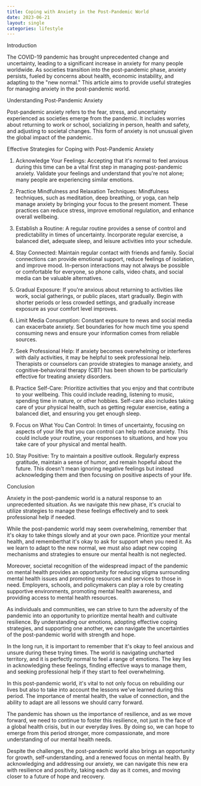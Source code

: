 ```yaml
---
title: Coping with Anxiety in the Post-Pandemic World
date: 2023-06-21
layout: single
categories: lifestyle
---
```

Introduction

The COVID-19 pandemic has brought unprecedented change and uncertainty, leading to a significant increase in anxiety for many people worldwide. As societies transition into the post-pandemic phase, anxiety persists, fueled by concerns about health, economic instability, and adapting to the "new normal." This article aims to provide useful strategies for managing anxiety in the post-pandemic world.

Understanding Post-Pandemic Anxiety

Post-pandemic anxiety refers to the fear, stress, and uncertainty experienced as societies emerge from the pandemic. It includes worries about returning to work or school, socializing in person, health and safety, and adjusting to societal changes. This form of anxiety is not unusual given the global impact of the pandemic.

Effective Strategies for Coping with Post-Pandemic Anxiety

1. Acknowledge Your Feelings: Accepting that it's normal to feel anxious during this time can be a vital first step in managing post-pandemic anxiety. Validate your feelings and understand that you're not alone; many people are experiencing similar emotions.

2. Practice Mindfulness and Relaxation Techniques: Mindfulness techniques, such as meditation, deep breathing, or yoga, can help manage anxiety by bringing your focus to the present moment. These practices can reduce stress, improve emotional regulation, and enhance overall wellbeing.

3. Establish a Routine: A regular routine provides a sense of control and predictability in times of uncertainty. Incorporate regular exercise, a balanced diet, adequate sleep, and leisure activities into your schedule.

4. Stay Connected: Maintain regular contact with friends and family. Social connections can provide emotional support, reduce feelings of isolation, and improve mood. In-person interactions may not always be possible or comfortable for everyone, so phone calls, video chats, and social media can be valuable alternatives.

5. Gradual Exposure: If you're anxious about returning to activities like work, social gatherings, or public places, start gradually. Begin with shorter periods or less crowded settings, and gradually increase exposure as your comfort level improves.

6. Limit Media Consumption: Constant exposure to news and social media can exacerbate anxiety. Set boundaries for how much time you spend consuming news and ensure your information comes from reliable sources.

7. Seek Professional Help: If anxiety becomes overwhelming or interferes with daily activities, it may be helpful to seek professional help. Therapists or counselors can provide strategies to manage anxiety, and cognitive-behavioral therapy (CBT) has been shown to be particularly effective for treating anxiety disorders.

8. Practice Self-Care: Prioritize activities that you enjoy and that contribute to your wellbeing. This could include reading, listening to music, spending time in nature, or other hobbies. Self-care also includes taking care of your physical health, such as getting regular exercise, eating a balanced diet, and ensuring you get enough sleep.

9. Focus on What You Can Control: In times of uncertainty, focusing on aspects of your life that you can control can help reduce anxiety. This could include your routine, your responses to situations, and how you take care of your physical and mental health.

10. Stay Positive: Try to maintain a positive outlook. Regularly express gratitude, maintain a sense of humor, and remain hopeful about the future. This doesn't mean ignoring negative feelings but instead acknowledging them and then focusing on positive aspects of your life.

Conclusion

Anxiety in the post-pandemic world is a natural response to an unprecedented situation. As we navigate this new phase, it's crucial to utilize strategies to manage these feelings effectively and to seek professional help if needed.

While the post-pandemic world may seem overwhelming, remember that it's okay to take things slowly and at your own pace. Prioritize your mental health, and rememberthat it's okay to ask for support when you need it. As we learn to adapt to the new normal, we must also adapt new coping mechanisms and strategies to ensure our mental health is not neglected.

Moreover, societal recognition of the widespread impact of the pandemic on mental health provides an opportunity for reducing stigma surrounding mental health issues and promoting resources and services to those in need. Employers, schools, and policymakers can play a role by creating supportive environments, promoting mental health awareness, and providing access to mental health resources.

As individuals and communities, we can strive to turn the adversity of the pandemic into an opportunity to prioritize mental health and cultivate resilience. By understanding our emotions, adopting effective coping strategies, and supporting one another, we can navigate the uncertainties of the post-pandemic world with strength and hope.

In the long run, it is important to remember that it's okay to feel anxious and unsure during these trying times. The world is navigating uncharted territory, and it is perfectly normal to feel a range of emotions. The key lies in acknowledging these feelings, finding effective ways to manage them, and seeking professional help if they start to feel overwhelming.

In this post-pandemic world, it's vital to not only focus on rebuilding our lives but also to take into account the lessons we've learned during this period. The importance of mental health, the value of connection, and the ability to adapt are all lessons we should carry forward.

The pandemic has shown us the importance of resilience, and as we move forward, we need to continue to foster this resilience, not just in the face of a global health crisis, but in our everyday lives. By doing so, we can hope to emerge from this period stronger, more compassionate, and more understanding of our mental health needs.

Despite the challenges, the post-pandemic world also brings an opportunity for growth, self-understanding, and a renewed focus on mental health. By acknowledging and addressing our anxiety, we can navigate this new era with resilience and positivity, taking each day as it comes, and moving closer to a future of hope and recovery.